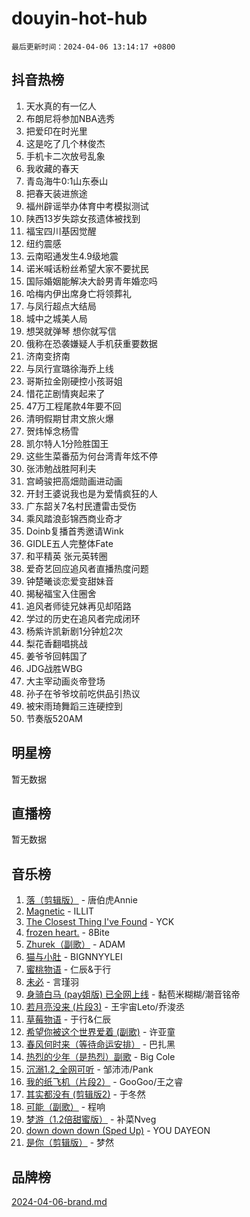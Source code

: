 # douyin-hot-hub

`最后更新时间：2024-04-06 13:14:17 +0800`

## 抖音热榜

1. 天水真的有一亿人
1. 布朗尼将参加NBA选秀
1. 把爱印在时光里
1. 这是吃了几个林俊杰
1. 手机卡二次放号乱象
1. 我收藏的春天
1. 青岛海牛0:1山东泰山
1. 把春天装进旅途
1. 福州辟谣举办体育中考模拟测试
1. 陕西13岁失踪女孩遗体被找到
1. 福宝四川基因觉醒
1. 纽约震感
1. 云南昭通发生4.9级地震
1. 诺米喊话粉丝希望大家不要扰民
1. 国际婚姻能解决大龄男青年婚恋吗
1. 哈梅内伊出席身亡将领葬礼
1. 与凤行超点大结局
1. 城中之城美人局
1. 想哭就弹琴  想你就写信
1. 俄称在恐袭嫌疑人手机获重要数据
1. 济南变挤南
1. 与凤行宣璐徐海乔上线
1. 哥斯拉金刚硬控小孩哥姐
1. 惜花芷剧情爽起来了
1. 47万工程尾款4年要不回
1. 清明假期甘肃文旅火爆
1. 贺炜悼念杨雪
1. 凯尔特人1分险胜国王
1. 这些生菜番茄为何台湾青年炫不停
1. 张沛勉战胜阿利夫
1. 宫崎骏把高畑勋画进动画
1. 开封王婆说我也是为爱情疯狂的人
1. 广东韶关7名村民遭雷击受伤
1. 乘风踏浪彭锦西商业奇才
1. Doinb复播首秀邀请Wink
1. GIDLE五人完整体Fate
1. 和平精英 张元英转圈
1. 爱奇艺回应追风者直播热度问题
1. 钟楚曦谈恋爱变甜妹音
1. 揭秘福宝入住圈舍
1. 追风者师徒兄妹再见却陌路
1. 学过的历史在追风者完成闭环
1. 杨紫许凯新剧1分钟尬2次
1. 梨花香翻唱挑战
1. 姜爷爷回韩国了
1. JDG战胜WBG
1. 大主宰动画炎帝登场
1. 孙子在爷爷坟前吃供品引热议
1. 被宋雨琦舞蹈三连硬控到
1. 节奏版520AM

## 明星榜

暂无数据

## 直播榜

暂无数据

## 音乐榜

1. [落（剪辑版）](https://sf5-hl-cdn-tos.douyinstatic.com/obj/tos-cn-ve-2774/o0h6HvN1BBbli9LtU3i5fQIleBQMF5Cg4TZmmC) - 唐伯虎Annie
1. [Magnetic](https://sf6-cdn-tos.douyinstatic.com/obj/tos-cn-ve-2774/oAQCYdBNZfLACGDmVFAsfAtpy32tqErgQ3XgBN) - ILLIT
1. [The Closest Thing I've Found](https://sf6-cdn-tos.douyinstatic.com/obj/tos-cn-ve-2774/514ab5d9146f4d2ca454b7adff8e5e4d) - YCK
1. [frozen heart.](https://sf5-hl-cdn-tos.douyinstatic.com/obj/tos-cn-ve-2774/oIIWJfyjIACZA9zQMtnJ6hQQhFC4vhCupoRBsO) - 8Bite
1. [Zhurek（副歌）](https://sf5-hl-cdn-tos.douyinstatic.com/obj/tos-cn-ve-2774/ooQm8FBZQDlf0btEYgVpCcSCQfrdJGBEKZYBGS) - ADAM
1. [猫与小肚](https://sf5-hl-cdn-tos.douyinstatic.com/obj/tos-cn-ve-2774/osZeoClMECgK8DYl6VebABgbchEtPYQjZEnRtd) - BIGNNYYLEI
1. [蜜桃物语](https://sf3-cdn-tos.douyinstatic.com/obj/tos-cn-ve-2774/oIhOSCZtIACtYU4XQkngiW9kCBfVD1Fz9IYeqL) - 仁辰&于行
1. [未必](https://sf27-cdn-tos.douyinstatic.com/obj/tos-cn-ve-2774/ogntQMFnKQDZUgTCYuJgfLEtleYZZFxBQqhhFB) - 言瑾羽
1. [身骑白马 (pay姐版) 已全网上线](https://sf5-hl-cdn-tos.douyinstatic.com/obj/tos-cn-ve-2774/oQLO5ZgLsFkaDhdIIveF2zUCgfweY0gWaH4AQG) - 黏苞米糊糊/潮音铭帝
1. [若月亮没来 (片段3)](https://sf5-hl-cdn-tos.douyinstatic.com/obj/tos-cn-ve-2774/okfyEUsGW1B1ovJi5JiN9IjvAT2lMwA054GoEB) - 王宇宙Leto/乔浚丞
1. [草莓物语](https://sf5-hl-cdn-tos.douyinstatic.com/obj/tos-cn-ve-2774/okynhJ7jEAIIZBfsLgYMEI8QC3WbQNN66RKzhT) - 于行&仁辰
1. [希望你被这个世界爱着 (副歌)](https://sf5-hl-cdn-tos.douyinstatic.com/obj/tos-cn-ve-2774/oUHCmWQfZlE3QQBKBeD8rCFLpJzPgCpImhsxMt) - 许亚童
1. [春风何时来（等待命运安排）](https://sf5-hl-cdn-tos.douyinstatic.com/obj/tos-cn-ve-2774/oICBNbD3gelMfB4WgiD1KI2jQtXZE2FgHLwtsl) - 巴扎黑
1. [热烈的少年（是热烈）副歌](https://sf5-hl-cdn-tos.douyinstatic.com/obj/tos-cn-ve-2774/owVNI0CLDAUMtSz6TEYvfFBFL4UDFFhLfgK8fa) - Big Cole
1. [沉溺1.2_全网可听](https://sf3-cdn-tos.douyinstatic.com/obj/tos-cn-ve-2774/ok2QoiBqsWAX9McZmWiI9gAB0EzwD4Xj6yfmtH) - 邹沛沛/Pank
1. [我的纸飞机（片段2）](https://sf3-cdn-tos.douyinstatic.com/obj/tos-cn-ve-2774/oM2ZrKcg2CD5AeRB2gkeXOFB1IxAGJdZPazYHf) - GooGoo/王之睿
1. [其实都没有 (剪辑版2)](https://sf3-cdn-tos.douyinstatic.com/obj/tos-cn-ve-2774/oEBNQenHZtBhxYjGgUDQk0BCHTigQafgFlbQ7k) - 于冬然
1. [可能（副歌）](https://sf6-cdn-tos.douyinstatic.com/obj/tos-cn-ve-2774/cde1731888894259b333569393c2fb51) - 程响
1. [梦游（1.2倍甜蜜版）](https://sf5-hl-cdn-tos.douyinstatic.com/obj/tos-cn-ve-2774/o4gyAUm8hwufoEABmwVIiQtHsFuGzAEEWtNMzo) - 补菜Nveg
1. [down down down (Sped Up)](https://sf3-cdn-tos.douyinstatic.com/obj/tos-cn-ve-2774/ow80iABiXIO9DsFwK6WeZKMaJRi3BPJAotDy8m) - YOU DAYEON
1. [是你（剪辑版）](https://sf5-hl-cdn-tos.douyinstatic.com/obj/tos-cn-ve-2774/46019dae783c4c969944217fe1cfafc4) - 梦然

## 品牌榜

[2024-04-06-brand.md](2024-04-06-brand.md)

